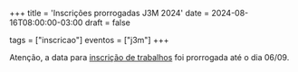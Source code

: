 +++
title = 'Inscrições prorrogadas J3M 2024'
date = 2024-08-16T08:00:00-03:00
draft = false

tags = ["inscricao"]
eventos = ["j3m"]
+++

Atenção, a data para [inscrição de trabalhos](https://forms.gle/rMwEZzCqnyYpZavE9) foi prorrogada até o dia 06/09.
